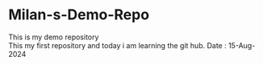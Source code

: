 # Milan-s-Demo-Repo
This is my demo repository <br>
This my first repository and today i am learning the git hub.
Date : 15-Aug-2024
